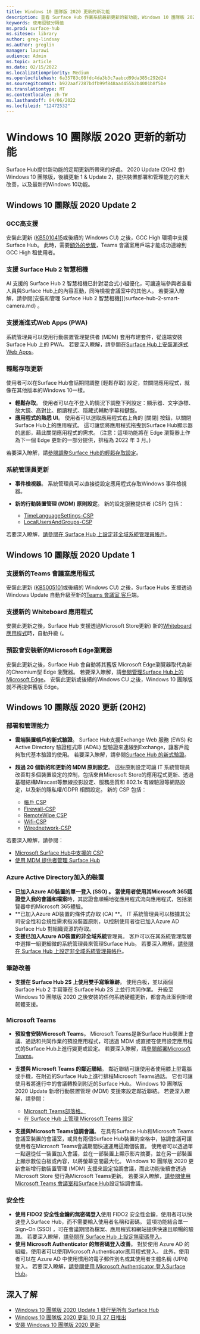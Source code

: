 ```yaml
---
title: Windows 10 團隊版 2020 更新的新功能
description: 查看 Surface Hub 作業系統最新更新的新功能，Windows 10 團隊版 2020 更新]。
keywords: 使用逗號分隔值
ms.prod: surface-hub
ms.sitesec: library
author: greg-lindsay
ms.author: greglin
manager: laurawi
audience: Admin
ms.topic: article
ms.date: 02/15/2022
ms.localizationpriority: Medium
ms.openlocfilehash: 6a35783c08fdc4da3b3c7aabcd99da385c292d24
ms.sourcegitcommit: b922aaf7287bdfb99f848aad455b2b4001b8f5be
ms.translationtype: MT
ms.contentlocale: zh-TW
ms.lasthandoff: 04/06/2022
ms.locfileid: "12472532"
---
```

# <a name="whats-new-in-windows-10-team-2020-updates"></a>Windows 10 團隊版 2020 更新的新功能

Surface Hub提供新功能的定期更新所帶來的好處。 2020 Update (20H2 會) Windows 10 團隊版，後續更新 1 & Update 2，提供裝置部署和管理能力的重大改善，以及最新的Windows 10功能。

## <a name="windows-10-team-2020-update-2"></a>Windows 10 團隊版 2020 Update 2 

### <a name="gcc-high-support"></a>GCC高支援

安裝此更新 ([KB5010415](https://support.microsoft.com/help/5010415)或後續的 Windows CU) 之後，GCC High 環境中支援 Surface Hub。 此時，需要[額外的步驟](surface-hub-teams-rooms.md#support-for-teams-rooms-in-government-community-cloud-high-gcc-h)，Teams 會議室用戶端才能成功連線到 GCC High 租使用者。

### <a name="support-for-surface-hub-2-smart-camera"></a>支援 Surface Hub 2 智慧相機

AI 支援的 Surface Hub 2 智慧相機已針對混合式小組優化，可讓遠端參與者查看人員與Surface Hub上的內容互動，同時檢視會議室中的其他人。  若要深入瞭解，請參閱[安裝和管理 Surface Hub 2 智慧相機]](surface-hub-2-smart-camera.md) 。 

### <a name="support-for-progressive-web-apps-pwas"></a>支援漸進式Web Apps (PWA) 

系統管理員可以使用行動裝置管理提供者 (MDM) 套用布建套件，從遠端安裝 Surface Hub 上的 PWA。 若要深入瞭解，請參閱[在Surface Hub上安裝漸進式Web Apps](install-pwa-surface-hub.md)。 

### <a name="ease-of-access-updates"></a>輕鬆存取更新

使用者可以在Surface Hub會話期間調整 [輕鬆存取] 設定，並關閉應用程式，就像在其他版本的Windows 10一樣。 

- **輕鬆存取**。 使用者可以在不登入的情況下調整下列設定：顯示器、文字游標、放大鏡、高對比、朗讀程式、隱藏式輔助字幕和鍵盤。 
- **應用程式的熟悉 UI**。 使用者可以選取應用程式右上角的 [關閉] 按鈕，以關閉Surface Hub上的應用程式。 這可讓您將應用程式拖曳到Surface Hub顯示器的底部，藉此關閉應用程式的需求。  (注意：這項功能將在 Edge 瀏覽器上作為下一個 Edge 更新的一部分提供，排程為 2022 年 3 月。)  

若要深入瞭解，請[參閱調整Surface Hub的輕鬆存取設定](accessibility-surface-hub.md)。

### <a name="administrator-updates"></a>系統管理員更新

- **事件檢視器**。 系統管理員可以直接從設定應用程式存取Windows 事件檢視器。 
- **新的行動裝置管理 (MDM) 原則設定**。 新的設定服務提供者 (CSP) 包括：

  - [TimeLanguageSettings-CSP](/windows/client-management/mdm/policy-csp-timelanguagesettings)
  - [LocalUsersAndGroups-CSP](/windows/client-management/mdm/policy-csp-localusersandgroups) 

若要深入瞭解，[請參閱在 Surface Hub 上設定非全域系統管理員帳戶](surface-hub-2s-nonglobal-admin.md)。


## <a name="windows-10-team-2020-update-1"></a>Windows 10 團隊版 2020 Update 1

### <a name="support-for-new-teams-rooms-application"></a>支援新的Teams 會議室應用程式

安裝此更新 ([KB5005101](https://support.microsoft.com/help/5005101)或後續的 Windows CU) 之後，Surface Hubs 支援透過 Windows Update 自動升級至新的[Teams 會議室 客戶](surface-hub-teams-rooms.md)端。

### <a name="support-for-new-whiteboard-application"></a>支援新的 Whiteboard 應用程式

安裝此更新之後，Surface Hub 支援透過Microsoft Store更新) 新的[Whiteboard 應用程式](https://techcommunity.microsoft.com/t5/surface-it-pro-blog/unified-whiteboard-experience-coming-to-surface-hub/ba-p/3145226)時，自動升級 (。

### <a name="new-microsoft-edge-browser-installed-by-default"></a>預設會安裝新的Microsoft Edge瀏覽器

安裝此更新之後，Surface Hub 會自動將其舊版 Microsoft Edge瀏覽器取代為新的Chromium型 Edge 瀏覽器。  若要深入瞭解，請[參閱管理Surface Hub上的Microsoft Edge](surface-hub-install-chromium-edge.md)。 安裝此更新或後續的Windows CU 之後，Windows 10 團隊版就不再提供舊版 Edge。


## <a name="windows-10-team-2020-update-20h2"></a>Windows 10 團隊版 2020 更新 (20H2) 

### <a name="deployment-and-manageability"></a>部署和管理能力

- **雲端裝置帳戶的新式驗證**。 Surface Hub支援Exchange Web 服務 (EWS) 和 Active Directory 驗證程式庫 (ADAL) 型驗證來連線到Exchange，讓客戶能夠取代基本驗證的使用。 若要深入瞭解，請參閱[Surface Hub 的新式驗證](surface-hub-modern-auth.md)。
- **超過 20 個新的和更新的 MDM 原則設定**。  這些原則設定可讓 IT 系統管理員改善對多個裝置設定的控制，包括來自Microsoft Store的應用程式更新、透過基礎結構Miracast等無線投影設定、服務品質和 802.1x 有線驗證等網路設定，以及新的隱私權/GDPR 相關設定。 新的 CSP 包括：

  - [帳戶 CSP](/windows/client-management/mdm/accounts-csp)
  - [Firewall-CSP](/windows/client-management/mdm/firewall-csp)
  - [RemoteWipe CSP](/windows/client-management/mdm/remotewipe-csp)
  - [Wifi-CSP](/windows/client-management/mdm/wifi-csp)
  - [Wirednetwork-CSP](/windows/client-management/mdm/wirednetwork-csp)

若要深入瞭解，請參閱：

- [Microsoft Surface Hub中支援的 CSP](/windows/client-management/mdm/configuration-service-provider-reference#surfacehubcspsupport)
- [使用 MDM 提供者管理 Surface Hub](manage-settings-with-mdm-for-surface-hub.md)

### <a name="azure-active-directory-joined-devices"></a>Azure Active Directory加入的裝置

- **已加入Azure AD裝置的單一登入 (SSO) **。 當使用者使用其Microsoft 365認證登入**我的會議和檔案**時，其認證會順暢地從應用程式流向應用程式，包括瀏覽器中的Microsoft 365體驗。
- **已加入Azure AD裝置的條件式存取 (CA) **。 IT 系統管理員可以根據其公司安全性和合規性需求指派裝置原則，以控制使用者從已加入Azure AD Surface Hub 對組織資源的存取。
- **支援已加入Azure AD裝置的非全域系統**管理員。 客戶可以在其系統管理階層中選擇一組更細微的系統管理員來管理Surface Hub。 若要深入瞭解，[請參閱在 Surface Hub 上設定非全域系統管理員帳戶](surface-hub-2s-nonglobal-admin.md)。

### <a name="inking-improvements"></a>筆跡改善

- **支援在 Surface Hub 2S 上使用雙手寫筆筆跡**。  使用白板，並以兩個 Surface Hub 2 手寫筆在 Surface Hub 2S 上並行共同作業。 升級至 Windows 10 團隊版 2020 之後安裝的任何系統硬體更新，都會為此案例新增韌體支援。

### <a name="microsoft-teams"></a>Microsoft Teams  

- **預設會安裝Microsoft Teams**。 Microsoft Teams是新Surface Hub裝置上會議、通話和共同作業的預設應用程式，可透過 MDM 或直接在使用設定應用程式的Surface Hub上進行變更或設定。 若要深入瞭解，請[參閱部署Microsoft Teams](/MicrosoftTeams/teams-surface-hub)。
- **支援與 Microsoft Teams 的鄰近聯結**。  鄰近聯結可讓使用者使用膝上型電腦或手機，在附近的Surface Hub上進行排程Microsoft Teams通話。  它也可讓使用者將進行中的會議轉換到附近的Surface Hub。 Windows 10 團隊版 2020 Update 新增行動裝置管理 (MDM) 支援來設定鄰近聯結。 若要深入瞭解，請參閱：

  - [Microsoft Teams部落格。](https://techcommunity.microsoft.com/t5/microsoft-teams-blog/microsoft-teams-devices-for-shared-spaces-july-and-august-update/ba-p/1604833)
  - [在 Surface Hub 上管理 Microsoft Teams 設定](/MicrosoftTeams/rooms/surface-hub-manage-config)

- **支援與Microsoft Teams協調會議**。 在具有Surface Hub和Microsoft Teams會議室裝置的會議室，或具有兩個Surface Hub裝置的空格中，協調會議可讓使用者在Microsoft Teams會議期間快速運用這兩個裝置。 使用者可以透過單一點選從任一裝置加入會議，並在一部裝置上顯示影片摘要，並在另一部裝置上顯示數位白板或內容，以將螢幕空間最大化。 Windows 10 團隊版 2020 更新會新增行動裝置管理 (MDM) 支援來設定協調會議，而此功能後續會透過 Microsoft Store 發行為Microsoft Teams更新。 若要深入瞭解，[請參閱使用Microsoft Teams 會議室和Surface Hub](/MicrosoftTeams/rooms/coordinated-meetings)設定協調會議。

### <a name="security"></a>安全性

- **使用 FIDO2 安全性金鑰的無密碼登入**使用 FIDO2 安全性金鑰，使用者可以快速登入Surface Hub，而不需要輸入使用者名稱和密碼。 這項功能結合單一Sign-On (SSO) ，可在會議期間為檔案、應用程式和網站提供快速且順暢的驗證。 若要深入瞭解，[請參閱在 Surface Hub 上設定無密碼登入](surface-hub-2s-phone-authenticate.md)。
- **使用 Microsoft Authenticator 的無密碼登入改善**。  對於使用 Azure AD 的組織，使用者可以使用Microsoft Authenticator應用程式登入。 此外，使用者可以在 Azure AD 中使用慣用的電子郵件別名或其使用者主體名稱 (UPN) 登入。 若要深入瞭解，[請參閱使用 Microsoft Authenticator 登入Surface Hub](surface-hub-authenticator-app.md)。

## <a name="learn-more"></a>深入了解

- [Windows 10 團隊版 2020 Update 1 發行至所有 Surface Hub](https://techcommunity.microsoft.com/t5/surface-it-pro-blog/windows-10-team-2020-update-1-released-to-all-surface-hubs/ba-p/2653503)
- [Windows 10 團隊版 2020 更新 10 月 27 日推出](https://techcommunity.microsoft.com/t5/surface-it-pro-blog/surface-hub-windows-10-team-2020-update-available-october-27/ba-p/1810739)
- [安裝 Windows 10 團隊版 2020 更新](surface-hub-2020-update.md)
